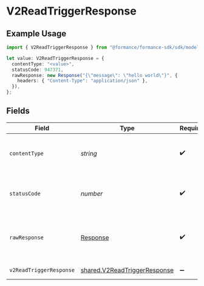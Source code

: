 # V2ReadTriggerResponse

## Example Usage

```typescript
import { V2ReadTriggerResponse } from "@formance/formance-sdk/sdk/models/operations";

let value: V2ReadTriggerResponse = {
  contentType: "<value>",
  statusCode: 947371,
  rawResponse: new Response("{\"message\": \"hello world\"}", {
    headers: { "Content-Type": "application/json" },
  }),
};
```

## Fields

| Field                                                                               | Type                                                                                | Required                                                                            | Description                                                                         |
| ----------------------------------------------------------------------------------- | ----------------------------------------------------------------------------------- | ----------------------------------------------------------------------------------- | ----------------------------------------------------------------------------------- |
| `contentType`                                                                       | *string*                                                                            | :heavy_check_mark:                                                                  | HTTP response content type for this operation                                       |
| `statusCode`                                                                        | *number*                                                                            | :heavy_check_mark:                                                                  | HTTP response status code for this operation                                        |
| `rawResponse`                                                                       | [Response](https://developer.mozilla.org/en-US/docs/Web/API/Response)               | :heavy_check_mark:                                                                  | Raw HTTP response; suitable for custom response parsing                             |
| `v2ReadTriggerResponse`                                                             | [shared.V2ReadTriggerResponse](../../../sdk/models/shared/v2readtriggerresponse.md) | :heavy_minus_sign:                                                                  | A specific trigger                                                                  |